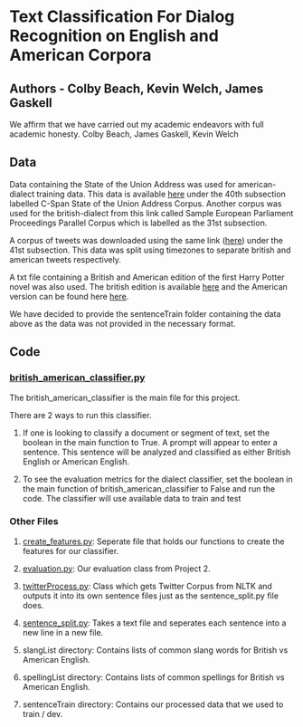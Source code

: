 # Text Classification For Dialog Recognition on English and American Corpora

## Authors - Colby Beach, Kevin Welch, James Gaskell

We affirm that we have carried out my academic endeavors with full
academic honesty. Colby Beach, James Gaskell, Kevin Welch

## Data

Data containing the State of the Union Address was used for american-dialect training data. 
This data is available [here](https://www.nltk.org/nltk_data/) under the 40th subsection labelled
C-Span State of the Union Address Corpus. Another corpus was used for the british-dialect from this 
link called Sample European Parliament Proceedings Parallel Corpus which is labelled as the 31st subsection. 

A corpus of tweets was downloaded using the same link ([here](https://www.nltk.org/nltk_data/)) under the 41st 
subsection. This data was split using timezones to separate british and american tweets respectively. 

A txt file containing a British and American edition of the first Harry Potter novel was also used. The british
edition is available [here](https://www.academia.edu/40801338/Bloomsbury_HP_1_Harry_Potter_and_the_Philosophers_Stone)
and the American version can be found here 
[here](https://www.academia.edu/39183542/J_K_Rowling_HP_1_Harry_Potter_and_the_Sorcerers_Stone). 

We have decided to provide the sentenceTrain folder containing the data above as the data was not provided in 
the necessary format. 

## Code

### [british_american_classifier.py](british_american_classifier.py)

The british_american_classifier is the main file for this project.

There are 2 ways to run this classifier. 

1. If one is looking to classify a document or segment of text, set the boolean in the main function to True. A prompt
will appear to enter a sentence. This sentence will be analyzed and classified as either British English or American 
English. 
   
2. To see the evaluation metrics for the dialect classifier, set the boolean in the main function of 
british_american_classifier to False and run the code. The classifier will use available data to train and test


### Other Files

1. [create_features.py](create_features.py): Seperate file that holds our functions to create the features for our classifier. 

2. [evaluation.py](evaluation.py): Our evaluation class from Project 2.

3. [twitterProcess.py](twitterProcess.py): Class which gets Twitter Corpus from NLTK and outputs it into its own sentence files just as the sentence_split.py file does.

4. [sentence_split.py](sentence_split.py): Takes a text file and seperates each sentence into a new line in a new file. 

5. slangList directory: Contains lists of common slang words for British vs American English.

6. spellingList directory: Contains lists of common spellings for British vs American English.

7. sentenceTrain directory: Contains our processed data that we used to train / dev. 
